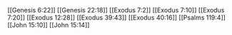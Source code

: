 [[Genesis 6:22]]
[[Genesis 22:18]]
[[Exodus 7:2]]
[[Exodus 7:10]]
[[Exodus 7:20]]
[[Exodus 12:28]]
[[Exodus 39:43]]
[[Exodus 40:16]]
[[Psalms 119:4]]
[[John 15:10]]
[[John 15:14]]
